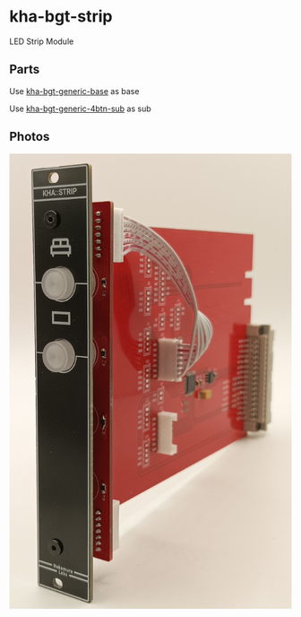 # kha-bgt-strip

LED Strip Module

## Parts

Use [kha-bgt-generic-base](../../kha-bgt-misc/kha-bgt-generic-base/) as base

Use [kha-bgt-generic-4btn-sub](../../kha-bgt-misc/kha-bgt-generic-4btn-sub/) as sub

## Photos

<img src="kha-bgt-strip-photo.jpg" width="800"/>
